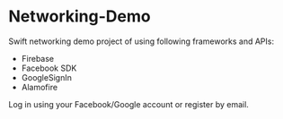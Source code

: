 # Networking-Demo
Swift networking demo project of using following frameworks and APIs:
- Firebase
- Facebook SDK
- GoogleSignIn
- Alamofire

Log in using your Facebook/Google account or register by email.
